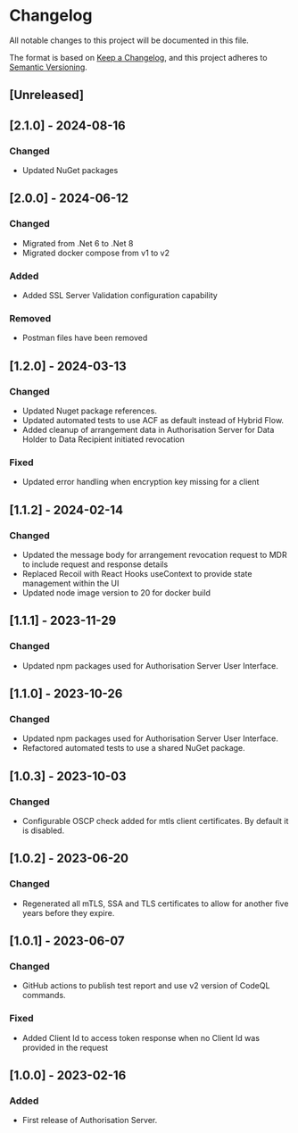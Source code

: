 # Changelog
All notable changes to this project will be documented in this file.

The format is based on [Keep a Changelog](https://keepachangelog.com/en/1.1.0/),
and this project adheres to [Semantic Versioning](https://semver.org/spec/v2.0.0.html).

## [Unreleased]

## [2.1.0] - 2024-08-16
 
### Changed
- Updated NuGet packages

## [2.0.0] - 2024-06-12
 
### Changed
- Migrated from .Net 6 to .Net 8
- Migrated docker compose from v1 to v2

### Added
- Added SSL Server Validation configuration capability 

### Removed
- Postman files have been removed

## [1.2.0] - 2024-03-13
 
### Changed
- Updated Nuget package references.
- Updated automated tests to use ACF as default instead of Hybrid Flow.
- Added cleanup of arrangement data in Authorisation Server for Data Holder to Data Recipient initiated revocation 

### Fixed
- Updated error handling when encryption key missing for a client

 
## [1.1.2] - 2024-02-14
 
### Changed
- Updated the message body for arrangement revocation request to MDR to include request and response details
- Replaced Recoil with React Hooks useContext to provide state management within the UI
- Updated node image version to 20 for docker build 
 
## [1.1.1] - 2023-11-29

### Changed
- Updated npm packages used for Authorisation Server User Interface.

## [1.1.0] - 2023-10-26

### Changed
- Updated npm packages used for Authorisation Server User Interface.
- Refactored automated tests to use a shared NuGet package.

## [1.0.3] - 2023-10-03

### Changed
- Configurable OSCP check added for mtls client certificates. By default it is disabled.

## [1.0.2] - 2023-06-20

### Changed
- Regenerated all mTLS, SSA and TLS certificates to allow for another five years before they expire.

## [1.0.1] - 2023-06-07

### Changed
- GitHub actions to publish test report and use v2 version of CodeQL commands.

### Fixed 
- Added Client Id to access token response when no Client Id was provided in the request

## [1.0.0] - 2023-02-16

### Added
- First release of Authorisation Server.
